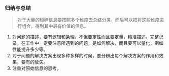 ### 归纳与总结

> 对于大量的琐碎信息要按照多个维度去总结分类，而后可以把将这些维度进行组合，得到其中最有价值的信息。

1. 对问题的描述，要有逻辑和条理，不但要定性而且要定量，精准描述，完整记录。在工作中一定要注意所遇到的问题，是如何解决，而且要可以量化，例如性能提升多少等。
2. 对于问题的解决方案出现多种多样的时候，要分辨出每个解决方案的作用和效果，要有的放矢。
3. 注重对原始信息的思考。